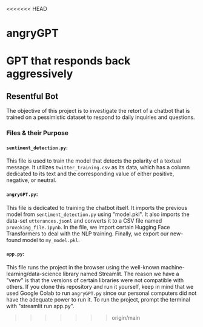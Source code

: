 <<<<<<< HEAD
# angryGPT
GPT that responds back aggressively 
=======
## Resentful Bot

The objective of this project is to investigate the retort of a chatbot that is trained on a pessimistic dataset to respond to daily inquiries and questions.

### Files & their Purpose

#### `sentiment_detection.py`:
This file is used to train the model that detects the polarity of a textual message. It utilizes `twitter_training.csv` as its data, which has a column dedicated to its text and the corresponding value of either positive, negative, or neutral.

#### `angryGPT.py`:
This file is dedicated to training the chatbot itself. It imports the previous model from `sentiment_detection.py` using "model.pkl". It also imports the data-set `utterances.jsonl` and converts it to a CSV file named `provoking_file.ipynb`. In the file, we import certain Hugging Face Transformers to deal with the NLP training. Finally, we export our new-found model to `my_model.pkl`.

#### `app.py`:
This file runs the project in the browser using the well-known machine-learning/data-science library named Streamlit. The reason we have a "venv" is that the versions of certain libraries were not compatible with others. If you clone this repository and run it yourself, keep in mind that we used Google Colab to run `angryGPT.py` since our personal computers did not have the adequate power to run it. To run the project, prompt the terminal with "streamlit run app.py".
>>>>>>> origin/main
